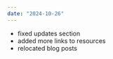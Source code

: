 ```yaml
---
date: "2024-10-26"
---
```

- fixed updates section
- added more links to resources
- relocated blog posts